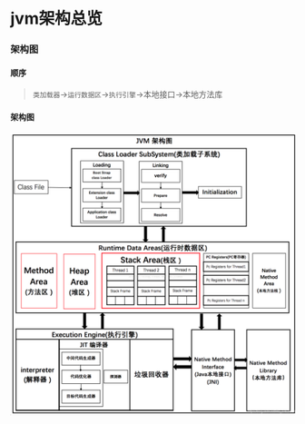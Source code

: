 # jvm架构总览

### 架构图

#### **顺序**

> ``类加载器``->``运行数据区``->``执行引擎``->本地接口->本地方法库 

#### **架构图**
![](../../java/jvm/res/2021-03-11-10-33-49.png)



